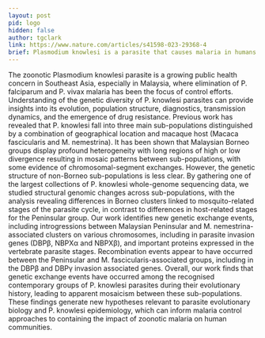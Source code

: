 ```yaml
---
layout: post
pid: logo
hidden: false
author: tgclark
link: https://www.nature.com/articles/s41598-023-29368-4
brief: Plasmodium knowlesi is a parasite that causes malaria in humans and other primates. It is found throughout Southeast Asia, and is the most common cause of human malaria in Malaysia. A published large-scale genomic analysis of Plasmodium knowlesi  led by Anna et al. recently confirms that the parasite falls into three main sub-populations distinguished by a combination of geographical location (Borneo, Peninsular) and macaque host (Macaca fascicularis and M. nemestrina). The analysis reveals differences in Borneo clusters linked to mosquito-related stages of the parasite cycle, in contrast to differences in host-related stages for the Peninsular group. The work identifies new genetic exchange events, including introgressions between Malaysian Peninsular and M. nemestrina-associated clusters on various chromosomes.
---
```


The zoonotic Plasmodium knowlesi parasite is a growing public health concern in Southeast Asia, especially in Malaysia, where elimination of P. falciparum and P. vivax malaria has been the focus of control efforts. Understanding of the genetic diversity of P. knowlesi parasites can provide insights into its evolution, population structure, diagnostics, transmission dynamics, and the emergence of drug resistance. Previous work has revealed that P. knowlesi fall into three main sub-populations distinguished by a combination of geographical location and macaque host (Macaca fascicularis and M. nemestrina). It has been shown that Malaysian Borneo groups display profound heterogeneity with long regions of high or low divergence resulting in mosaic patterns between sub-populations, with some evidence of chromosomal-segment exchanges. However, the genetic structure of non-Borneo sub-populations is less clear. By gathering one of the largest collections of P. knowlesi whole-genome sequencing data, we studied structural genomic changes across sub-populations, with the analysis revealing differences in Borneo clusters linked to mosquito-related stages of the parasite cycle, in contrast to differences in host-related stages for the Peninsular group. Our work identifies new genetic exchange events, including introgressions between Malaysian Peninsular and M. nemestrina-associated clusters on various chromosomes, including in parasite invasion genes (DBPβ, NBPXα and NBPXβ), and important proteins expressed in the vertebrate parasite stages. Recombination events appear to have occurred between the Peninsular and M. fascicularis-associated groups, including in the DBPβ and DBPγ invasion associated genes. Overall, our work finds that genetic exchange events have occurred among the recognised contemporary groups of P. knowlesi parasites during their evolutionary history, leading to apparent mosaicism between these sub-populations. These findings generate new hypotheses relevant to parasite evolutionary biology and P. knowlesi epidemiology, which can inform malaria control approaches to containing the impact of zoonotic malaria on human communities.
